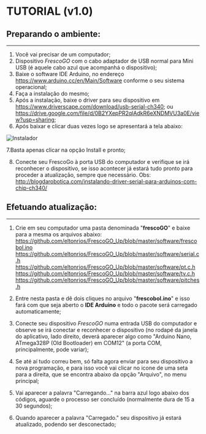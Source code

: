 #  TUTORIAL (v1.0)
## Preparando o ambiente:
---------------------------------------------------------------------
1. Você vai precisar de um computador;
2. Dispositivo *FrescoGO* com o cabo adaptador de USB normal para Mini USB (é aquele cabo azul que acompanhá o dispositivo);
3. Baixe o software IDE Arduino, no endereço https://www.arduino.cc/en/Main/Software conforme o seu sistema operacional;
4. Faça a instalação do mesmo;
5. Após a instalação, baixe o driver para seu dispositivo em
https://www.driverscape.com/download/usb-serial-ch340; ou https://drive.google.com/file/d/0B2YXepPR2qlAdkR6eXNDMVU3a0E/view?usp=sharing;
6. Após baixar e clicar duas vezes logo se apresentará a tela abaixo:

![Instalador](http://i1.wp.com/blogdarobotica.com/wp-content/uploads/2016/05/executavel.png "Setup")

7.Basta apenas clicar na opção Install e pronto; 

8. Conecte seu FrescoGo à porta USB do computador e verifique se irá reconhecer o dispositivo, se isso acontecer já estará tudo pronto para proceder a atualização, sempre que necessário.
Obs: http://blogdarobotica.com/instalando-driver-serial-para-arduinos-com-chip-ch340/

## Efetuando atualização:
---------------------------------------------------------------------
1. Crie em seu computador uma pasta denominada "**frescoGO**" e baixe para a mesma os arquivos abaixo:
<https://github.com/eltonrios/FrescoGO_Up/blob/master/software/frescobol.ino>
<https://github.com/eltonrios/FrescoGO_Up/blob/master/software/serial.c.h> 
<https://github.com/eltonrios/FrescoGO_Up/blob/master/software/pt.c.h> 
<https://github.com/eltonrios/FrescoGO_Up/blob/master/software/tv.c.h> 
<https://github.com/eltonrios/FrescoGO_Up/blob/master/software/pitches.h> 
 
2. Entre nesta pasta e dê dois cliques no arquivo "**frescobol.ino**" e isso fará com que seja aberto o **IDE Arduino** e todo o pacote será carregado automaticamente;
3. Conecte seu dispositivo *FrescoGO* numa entrada USB do computador e observe se irá conectar e reconhecer o dispositivo (no rodapé da janela do aplicativo, lado direito, deverá aparecer algo como "Arduino Nano, ATmega328P (Old Bootloader) em COM12" (a porta COM, principalmente, pode variar);
4. Se até aí tudo correu bem, só falta agora enviar para seu dispositivo a nova programação, e para isso você vai clicar no icone de uma seta para a direita, que se encontra abaixo da opção "Arquivo", no menu principal;
5. Vai aparecer a palavra "Carregando..." na barra azul logo abaixo dos códigos, aguarde o processo ser concluído (normalmente dura de 15 a 30 segundos); 
6. Quando aparecer a palavra "Carregado." seu dispositivo já estará atualizado, podendo ser desconectado;
